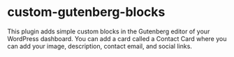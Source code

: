 # custom-gutenberg-blocks
This plugin adds simple custom blocks in the Gutenberg editor of your WordPress dashboard. You can add a card called a Contact Card where you can add your image, description, contact email, and social links.
